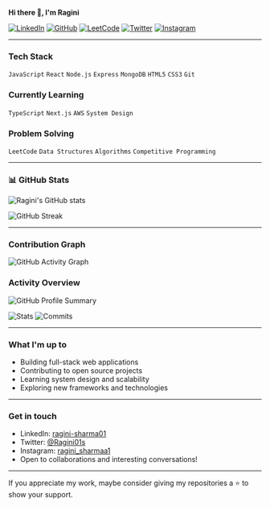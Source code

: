 **Hi there 👋, I'm Ragini**


[![LinkedIn](https://img.shields.io/badge/LinkedIn-blue?logo=linkedin&logoColor=white)](https://www.linkedin.com/in/ragini-sharma01)
[![GitHub](https://img.shields.io/badge/GitHub-black?logo=github&logoColor=white)](https://github.com/RaginiSharma01)
[![LeetCode](https://img.shields.io/badge/LeetCode-orange?logo=leetcode&logoColor=white)](https://leetcode.com/u/raginiSharma01/)
[![Twitter](https://img.shields.io/badge/Twitter-blue?logo=twitter&logoColor=white)](https://x.com/Ragini01s)
[![Instagram](https://img.shields.io/badge/Instagram-purple?logo=instagram&logoColor=white)](https://www.instagram.com/ragini_sharmaa1/)

---

###  Tech Stack
`JavaScript` `React` `Node.js` `Express` `MongoDB` `HTML5` `CSS3` `Git`

###  Currently Learning
`TypeScript` `Next.js` `AWS` `System Design`

###  Problem Solving
`LeetCode` `Data Structures` `Algorithms` `Competitive Programming`

---

### 📊 GitHub Stats

![Ragini's GitHub stats](https://github-readme-stats.vercel.app/api?username=RaginiSharma01&show_icons=true&theme=minimal&hide_border=true)

![GitHub Streak](https://github-readme-streak-stats.herokuapp.com/?user=RaginiSharma01&theme=minimal&hide_border=true)

---

###  Contribution Graph

![GitHub Activity Graph](https://github-readme-activity-graph.vercel.app/graph?username=RaginiSharma01&theme=minimal&hide_border=true)

###  Activity Overview

![GitHub Profile Summary](https://github-profile-summary-cards.vercel.app/api/cards/profile-details?username=RaginiSharma01&theme=default)

![Stats](https://github-profile-summary-cards.vercel.app/api/cards/stats?username=RaginiSharma01&theme=default)
![Commits](https://github-profile-summary-cards.vercel.app/api/cards/productive-time?username=RaginiSharma01&theme=default&utcOffset=5.5)

---


###  What I'm up to
-  Building full-stack web applications
-  Contributing to open source projects  
-  Learning system design and scalability
-  Exploring new frameworks and technologies

---

###  Get in touch
- LinkedIn: [ragini-sharma01](https://www.linkedin.com/in/ragini-sharma01)
- Twitter: [@Ragini01s](https://x.com/Ragini01s)
- Instagram: [ragini_sharmaa1](https://www.instagram.com/ragini_sharmaa1/)
- Open to collaborations and interesting conversations!

---

If you appreciate my work, maybe consider giving my repositories a ⭐ to show your support.
